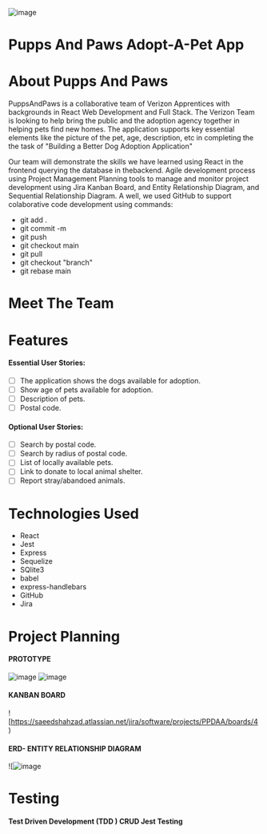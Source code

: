 ![image](https://user-images.githubusercontent.com/94469645/153128713-081ea0c9-cc90-45d2-84fe-2980a80a53c5.png)

#  Pupps And Paws Adopt-A-Pet App
####
# About Pupps And Paws
PuppsAndPaws is a collaborative team of Verizon Apprentices with backgrounds in React Web Development and Full Stack. The Verizon Team is looking to help bring the public and the adoption agency together in helping pets find new homes.  The application supports key essential elements like the picture of the pet, age, description, etc in completing the the task of "Building a Better Dog Adoption Application"

Our team will demonstrate the skills we have learned using React in the frontend querying the database in thebackend. Agile development process using Project Management Planning tools to manage and monitor project development using Jira Kanban Board, and Entity Relationship Diagram, and Sequential Relationship Diagram. A well, we used GitHub to support colaborative code development using commands:
<ul> <li>git add .</li> <li>git commit -m</li><li>git push</li><li>git checkout main</li><li>git pull</li><li>git checkout "branch"</li><li>git rebase main</li> </ul>


# Meet The Team


# Features
#### Essential User Stories:

- [ ] The application shows the dogs available for adoption.
- [ ] Show age of pets available for adoption.
- [ ] Description of pets.
- [ ] Postal code.

#### Optional User Stories:

- [ ] Search by postal code.
- [ ] Search by radius of postal code.
- [ ] List of locally available pets.
- [ ] Link to donate to local animal shelter.
- [ ] Report stray/abandoed animals.

# Technologies Used
<ul>
      <li>React</li>
      <li>Jest</li>
      <li>Express</li>
      <li>Sequelize</li>
      <li>SQlite3</li>
      <li>babel</li>
      <li>express-handlebars</li>
      <li>GitHub</li>
      <li>Jira</li>
      
  </ul>
  
# Project Planning
#### PROTOTYPE
![image](https://user-images.githubusercontent.com/94469645/153129139-4fe60623-fd3a-4612-9b8a-dc9ef584ba6e.png)
![image](https://user-images.githubusercontent.com/94469645/153130534-c695aa19-e54b-48a8-821f-71f6972c6297.png)



#### KANBAN BOARD
![https://saeedshahzad.atlassian.net/jira/software/projects/PPDAA/boards/4)

#### ERD- ENTITY RELATIONSHIP DIAGRAM
![![image](https://user-images.githubusercontent.com/61039707/152599386-57dec078-8cdf-4e5c-8c30-411afbb6e07f.png)



# Testing
#### Test Driven Development (TDD ) CRUD Jest Testing
